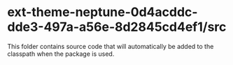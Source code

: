 # ext-theme-neptune-0d4acddc-dde3-497a-a56e-8d2845cd4ef1/src

This folder contains source code that will automatically be added to the classpath when
the package is used.
